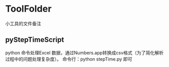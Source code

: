 # ToolFolder
小工具的文件备注

## pyStepTimeScript
python 命令处理Excel 数据，通过Numbers.app转换成csv格式（为了简化解析过程中的问题处理复杂度）。
命令行：python stepTime.py 即可
